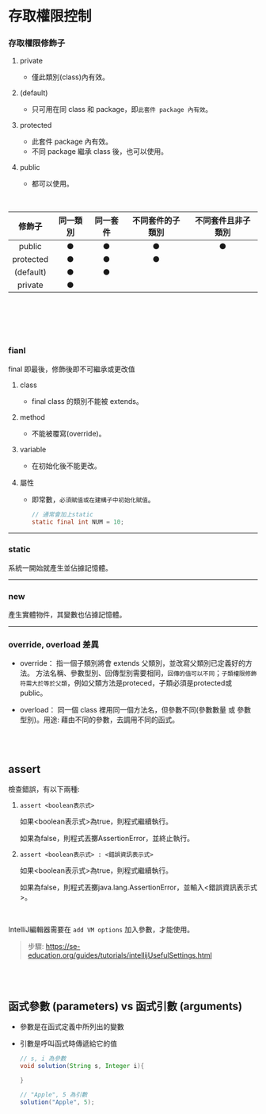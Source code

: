 # 存取權限控制

### 存取權限修飾子
1. private
    * 僅此類別(class)內有效。

2. (default)
    * 只可用在同 class 和 package，即`此套件 package 內有效`。

3. protected
    * 此套件 package 內有效。
    * 不同 package 繼承 class 後，也可以使用。

4. public  
    * 都可以使用。

<br/>

|修飾子|同一類別|同一套件|不同套件的子類別|不同套件且非子類別|
|:--:|:--:|:--:|:--:|:--:|
|public|●|●|●|●|
|protected|●|●|●||
|(default)|●|●|||
|private|●||||

<br/>

<br/>

<br/>

<br/>

### fianl
final 即最後，修飾後即不可繼承或更改值
1. class  
    * final class 的類別不能被 extends。

2. method
    * 不能被覆寫(override)。

3. variable
    * 在初始化後不能更改。

4. 屬性
    * 即常數，`必須賦值或在建構子中初始化賦值`。

        ```java
        // 通常會加上static
        static final int NUM = 10;
        ```

<hr>

### static
系統一開始就產生並佔據記憶體。


<hr>

### new 
產生實體物件，其變數也佔據記憶體。

<hr>

### override, overload 差異

* override： 指一個子類別將會 extends 父類別，並改寫父類別已定義好的方法。
方法名稱、參數型別、回傳型別需要相同，`回傳的值可以不同`；`子類權限修飾符需大於等於父類`，例如父類方法是proteced，子類必須是protected或public。

* overload： 同一個 class 裡用同一個方法名，但參數不同(參數數量 或 參數型別)。用途: 藉由不同的參數，去調用不同的函式。


<br/>

<br/>

## assert
檢查錯誤，有以下兩種:
1. `assert <boolean表示式>`

    如果<boolean表示式>為true，則程式繼續執行。

    如果為false，則程式丟擲AssertionError，並終止執行。

 

2. `assert <boolean表示式> : <錯誤資訊表示式>`

    如果<boolean表示式>為true，則程式繼續執行。

    如果為false，則程式丟擲java.lang.AssertionError，並輸入<錯誤資訊表示式>。

<br/>

IntelliJ編輯器需要在 `add VM options` 加入參數，才能使用。
>步驟: https://se-education.org/guides/tutorials/intellijUsefulSettings.html

<br/>

<br/>


## 函式參數 (parameters) vs 函式引數 (arguments)
* 參數是在函式定義中所列出的變數
* 引數是呼叫函式時傳遞給它的值

    ```java
    // s, i 為參數
    void solution(String s, Integer i){

    }

    // "Apple", 5 為引數
    solution("Apple", 5);
    ```